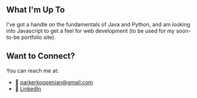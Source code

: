 ## What I'm Up To
I've got a handle on the fundamentals of Java and Python, and am looking into Javascript to get a feel for web development (to be used for my soon-to-be portfolio site).

## Want to Connect?
You can reach me at:
- 📧 [parkerkoppenjan@gmail.com](mailto:parkerkoppenjan@gmail.com)
- 💼 [LinkedIn](https://www.linkedin.com/in/parker-koppenjan/)
